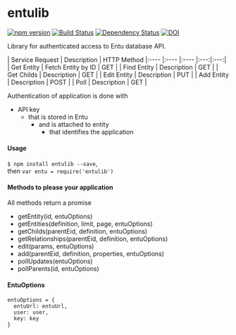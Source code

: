 entulib
=======
[![npm version](https://badge.fury.io/js/entulib.svg)](https://badge.fury.io/js/entulib)
[![Build Status](https://travis-ci.org/mitselek/entulib.svg?branch=master)](https://travis-ci.org/mitselek/entulib)
[![Dependency Status](https://david-dm.org/mitselek/entulib.svg)](https://david-dm.org/mitselek/entulib)
[![DOI](https://zenodo.org/badge/6763/mitselek/entulib.png)](http://dx.doi.org/10.5281/zenodo.12356)


Library for authenticated access to Entu database API.

| Service Request | Description | HTTP Method
|:---- |:---- |:---- |:---:|:---:|
| Get Entity | Fetch Entity by ID | GET |
| Find Entity | Description | GET |
| Get Childs | Description | GET |
| Edit Entity | Description | PUT |
| Add Entity | Description | POST |
| Poll | Description | GET |


Authentication of application is done with

  - API key
    - that is stored in Entu
      - and is attached to entity
        - that identifies the application


#### Usage
`$ npm install entulib --save`,  
then `var entu = require('entulib')`



#### Methods to please your application
All methods return a promise
- getEntity(id, entuOptions)
- getEntities(definition, limit, page, entuOptions)
- getChilds(parentEid, definition, entuOptions)
- getRelationships(parentEid, definition, entuOptions)
- edit(params, entuOptions)
- add(parentEid, definition, properties, entuOptions)
- pollUpdates(entuOptions)
- pollParents(id, entuOptions)


#### EntuOptions

```
entuOptions = {
  entuUrl: entuUrl,
  user: user,
  key: key
}
```
